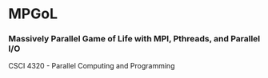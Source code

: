 # MPGoL
### Massively Parallel Game of Life with MPI, Pthreads, and Parallel I/O

CSCI 4320 - Parallel Computing and Programming